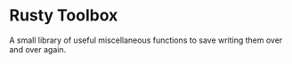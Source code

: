 # Rusty Toolbox

A small library of useful miscellaneous functions to save writing them over and over again.